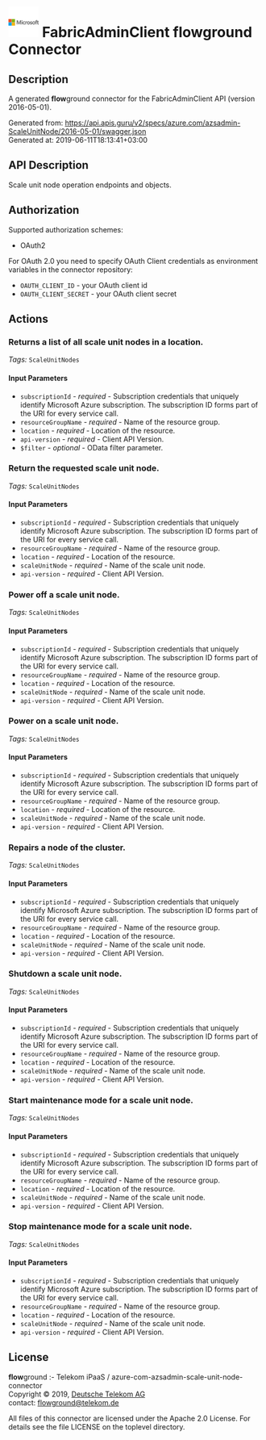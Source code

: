# ![LOGO](logo.png) FabricAdminClient **flow**ground Connector

## Description

A generated **flow**ground connector for the FabricAdminClient API (version 2016-05-01).

Generated from: https://api.apis.guru/v2/specs/azure.com/azsadmin-ScaleUnitNode/2016-05-01/swagger.json<br/>
Generated at: 2019-06-11T18:13:41+03:00

## API Description

Scale unit node operation endpoints and objects.

## Authorization

Supported authorization schemes:
- OAuth2

For OAuth 2.0 you need to specify OAuth Client credentials as environment variables in the connector repository:
* `OAUTH_CLIENT_ID` - your OAuth client id
* `OAUTH_CLIENT_SECRET` - your OAuth client secret

## Actions

### Returns a list of all scale unit nodes in a location.

*Tags:* `ScaleUnitNodes`

#### Input Parameters
* `subscriptionId` - _required_ - Subscription credentials that uniquely identify Microsoft Azure subscription. The subscription ID forms part of the URI for every service call.
* `resourceGroupName` - _required_ - Name of the resource group.
* `location` - _required_ - Location of the resource.
* `api-version` - _required_ - Client API Version.
* `$filter` - _optional_ - OData filter parameter.

### Return the requested scale unit node.

*Tags:* `ScaleUnitNodes`

#### Input Parameters
* `subscriptionId` - _required_ - Subscription credentials that uniquely identify Microsoft Azure subscription. The subscription ID forms part of the URI for every service call.
* `resourceGroupName` - _required_ - Name of the resource group.
* `location` - _required_ - Location of the resource.
* `scaleUnitNode` - _required_ - Name of the scale unit node.
* `api-version` - _required_ - Client API Version.

### Power off a scale unit node.

*Tags:* `ScaleUnitNodes`

#### Input Parameters
* `subscriptionId` - _required_ - Subscription credentials that uniquely identify Microsoft Azure subscription. The subscription ID forms part of the URI for every service call.
* `resourceGroupName` - _required_ - Name of the resource group.
* `location` - _required_ - Location of the resource.
* `scaleUnitNode` - _required_ - Name of the scale unit node.
* `api-version` - _required_ - Client API Version.

### Power on a scale unit node.

*Tags:* `ScaleUnitNodes`

#### Input Parameters
* `subscriptionId` - _required_ - Subscription credentials that uniquely identify Microsoft Azure subscription. The subscription ID forms part of the URI for every service call.
* `resourceGroupName` - _required_ - Name of the resource group.
* `location` - _required_ - Location of the resource.
* `scaleUnitNode` - _required_ - Name of the scale unit node.
* `api-version` - _required_ - Client API Version.

### Repairs a node of the cluster.

*Tags:* `ScaleUnitNodes`

#### Input Parameters
* `subscriptionId` - _required_ - Subscription credentials that uniquely identify Microsoft Azure subscription. The subscription ID forms part of the URI for every service call.
* `resourceGroupName` - _required_ - Name of the resource group.
* `location` - _required_ - Location of the resource.
* `scaleUnitNode` - _required_ - Name of the scale unit node.
* `api-version` - _required_ - Client API Version.

### Shutdown a scale unit node.

*Tags:* `ScaleUnitNodes`

#### Input Parameters
* `subscriptionId` - _required_ - Subscription credentials that uniquely identify Microsoft Azure subscription. The subscription ID forms part of the URI for every service call.
* `resourceGroupName` - _required_ - Name of the resource group.
* `location` - _required_ - Location of the resource.
* `scaleUnitNode` - _required_ - Name of the scale unit node.
* `api-version` - _required_ - Client API Version.

### Start maintenance mode for a scale unit node.

*Tags:* `ScaleUnitNodes`

#### Input Parameters
* `subscriptionId` - _required_ - Subscription credentials that uniquely identify Microsoft Azure subscription. The subscription ID forms part of the URI for every service call.
* `resourceGroupName` - _required_ - Name of the resource group.
* `location` - _required_ - Location of the resource.
* `scaleUnitNode` - _required_ - Name of the scale unit node.
* `api-version` - _required_ - Client API Version.

### Stop maintenance mode for a scale unit node.

*Tags:* `ScaleUnitNodes`

#### Input Parameters
* `subscriptionId` - _required_ - Subscription credentials that uniquely identify Microsoft Azure subscription. The subscription ID forms part of the URI for every service call.
* `resourceGroupName` - _required_ - Name of the resource group.
* `location` - _required_ - Location of the resource.
* `scaleUnitNode` - _required_ - Name of the scale unit node.
* `api-version` - _required_ - Client API Version.

## License

**flow**ground :- Telekom iPaaS / azure-com-azsadmin-scale-unit-node-connector<br/>
Copyright © 2019, [Deutsche Telekom AG](https://www.telekom.de)<br/>
contact: flowground@telekom.de

All files of this connector are licensed under the Apache 2.0 License. For details
see the file LICENSE on the toplevel directory.

